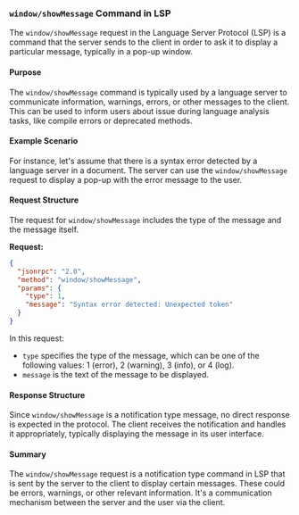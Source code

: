 ### `window/showMessage` Command in LSP

The `window/showMessage` request in the Language Server Protocol (LSP) is a command that the server sends to the client in order to ask it to display a particular message, typically in a pop-up window.

#### Purpose

The `window/showMessage` command is typically used by a language server to communicate information, warnings, errors, or other messages to the client. This can be used to inform users about issue during language analysis tasks, like compile errors or deprecated methods.

#### Example Scenario

For instance, let's assume that there is a syntax error detected by a language server in a document. The server can use the `window/showMessage` request to display a pop-up with the error message to the user.

#### Request Structure

The request for `window/showMessage` includes the type of the message and the message itself.

**Request:**

```json
{
  "jsonrpc": "2.0",
  "method": "window/showMessage",
  "params": {
    "type": 1,
    "message": "Syntax error detected: Unexpected token"
  }
}
```

In this request:
- `type` specifies the type of the message, which can be one of the following values: 1 (error), 2 (warning), 3 (info), or 4 (log).
- `message` is the text of the message to be displayed.

#### Response Structure

Since `window/showMessage` is a notification type message, no direct response is expected in the protocol. The client receives the notification and handles it appropriately, typically displaying the message in its user interface.

#### Summary

The `window/showMessage` request is a notification type command in LSP that is sent by the server to the client to display certain messages. These could be errors, warnings, or other relevant information. It's a communication mechanism between the server and the user via the client.
